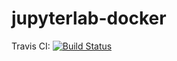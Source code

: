 # jupyterlab-docker


Travis CI: [![Build Status](https://travis-ci.org/ocramz/jupyterlab-docker.svg?branch=master)](https://travis-ci.org/ocramz/jupyterlab-docker)
